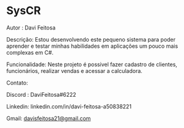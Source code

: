 # SysCR
Autor : Davi Feitosa

Descrição: Estou desenvolvendo este pequeno sistema para poder aprender e testar minhas habilidades em aplicações um pouco mais complexas em C#.

Funcionalidade: Neste projeto é possivel fazer cadastro de clientes, funcionários, realizar vendas e acessar a calculadora.

Contato:

Discord : DaviFeitosa#6222

Linkedin: linkedin.com/in/davi-feitosa-a50838221

Gmail: davisfeitosa21@gmail.com
